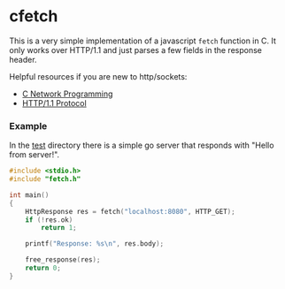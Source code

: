 # cfetch

This is a very simple implementation of a javascript `fetch` function in C. It only works over HTTP/1.1 and just parses a few fields in the response header.

Helpful resources if you are new to http/sockets:
- [C Network Programming](https://beej.us/guide/bgnet/html/split/index.html)
- [HTTP/1.1 Protocol](https://http.dev/1.1)

### Example

In the [test](./test) directory there is a simple go server that responds with "Hello from server!".

```c
#include <stdio.h>
#include "fetch.h"

int main()
{
	HttpResponse res = fetch("localhost:8080", HTTP_GET);
	if (!res.ok)
		return 1;

	printf("Response: %s\n", res.body);

	free_response(res);
	return 0;
}
```
